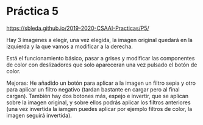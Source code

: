# Práctica 5

https://sbleda.github.io/2019-2020-CSAAI-Practicas/P5/

Hay 3 imagenes a elegir, una vez elegida, la imagen original quedará en la izquierda y la que vamos a modificar a la derecha.

Está el funcionamiento básico, pasar a grises y modificar las componentes de color con deslizadores que solo apareceran una vez pulsado el botón de color.

Mejoras:
He añadido un botón para aplicar a la imagen un filtro sepia y otro para aplicar un filtro negativo (tardan bastante en cargar pero al final cargan).
También hay dos botones más, espejo e invertir, que se aplican sobre la imagen original, y sobre ellos podrás aplicar los filtros anteriores (una vez invertida la iamgen puedes aplicar por ejemplo filtros de color, la imagen seguirá invertida).
